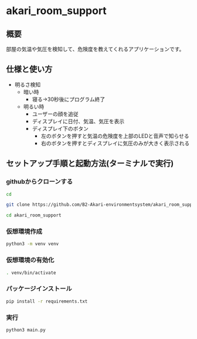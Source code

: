# akari_room_support

## 概要

部屋の気温や気圧を検知して、危険度を教えてくれるアプリケーションです。

## 仕様と使い方

- 明るさ検知
  - 暗い時
    - 寝る→30秒後にプログラム終了
  - 明るい時
    - ユーザーの顔を追従
    - ディスプレイに日付、気温、気圧を表示
    - ディスプレイ下のボタン
        - 左のボタンを押すと気温の危険度を上部のLEDと音声で知らせる
        - 右のボタンを押すとディスプレイに気圧のみが大きく表示される

## セットアップ手順と起動方法(ターミナルで実行)

### githubからクローンする
```bash
cd
```
```bash
git clone https://github.com/B2-Akari-environmentsystem/akari_room_support.git
```
```bash
cd akari_room_support
```

### 仮想環境作成
```bash
python3 -m venv venv
```

### 仮想環境の有効化
```bash
. venv/bin/activate
```

### パッケージインストール
```bash
pip install -r requirements.txt
```


### 実行
```bash
python3 main.py
```